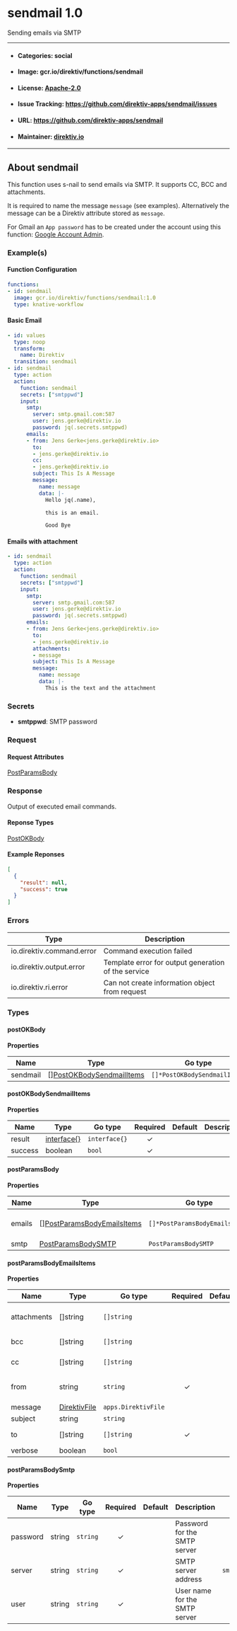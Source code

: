 
# sendmail 1.0

Sending emails via SMTP

---
- #### Categories: social
- #### Image: gcr.io/direktiv/functions/sendmail 
- #### License: [Apache-2.0](https://www.apache.org/licenses/LICENSE-2.0)
- #### Issue Tracking: https://github.com/direktiv-apps/sendmail/issues
- #### URL: https://github.com/direktiv-apps/sendmail
- #### Maintainer: [direktiv.io](https://www.direktiv.io) 
---

## About sendmail

This function uses s-nail to send emails via SMTP. It supports CC, BCC and attachments. 

It is required to name the message `message` (see examples). Alternatively the message can be a Direktiv attribute stored as `message`.

For Gmail an `App password` has to be created under the account using this function: [Google Account Admin](https://myaccount.google.com/security).

### Example(s)
  #### Function Configuration
```yaml
functions:
- id: sendmail
  image: gcr.io/direktiv/functions/sendmail:1.0
  type: knative-workflow
```
   #### Basic Email
```yaml
- id: values
  type: noop
  transform:
    name: Direktiv
  transition: sendmail
- id: sendmail
  type: action
  action:
    function: sendmail
    secrets: ["smtppwd"]
    input: 
      smtp:
        server: smtp.gmail.com:587
        user: jens.gerke@direktiv.io
        password: jq(.secrets.smtppwd)
      emails:
      - from: Jens Gerke<jens.gerke@direktiv.io>
        to:
        - jens.gerke@direktiv.io
        cc:
        - jens.gerke@direktiv.io
        subject: This Is A Message
        message:
          name: message
          data: |-
            Hello jq(.name),

            this is an email.

            Good Bye
```
   #### Emails with attachment
```yaml
- id: sendmail
  type: action
  action:
    function: sendmail
    secrets: ["smtppwd"]
    input: 
      smtp:
        server: smtp.gmail.com:587
        user: jens.gerke@direktiv.io
        password: jq(.secrets.smtppwd)
      emails:
      - from: Jens Gerke<jens.gerke@direktiv.io>
        to: 
        - jens.gerke@direktiv.io
        attachments:
        - message
        subject: This Is A Message
        message:
          name: message
          data: |-
            This is the text and the attachment
```

   ### Secrets


- **smtppwd**: SMTP password






### Request



#### Request Attributes
[PostParamsBody](#post-params-body)

### Response
  Output of executed email commands.
#### Reponse Types
    
  

[PostOKBody](#post-o-k-body)
#### Example Reponses
    
```json
[
  {
    "result": null,
    "success": true
  }
]
```

### Errors
| Type | Description
|------|---------|
| io.direktiv.command.error | Command execution failed |
| io.direktiv.output.error | Template error for output generation of the service |
| io.direktiv.ri.error | Can not create information object from request |


### Types
#### <span id="post-o-k-body"></span> postOKBody

  



**Properties**

| Name | Type | Go type | Required | Default | Description | Example |
|------|------|---------|:--------:| ------- |-------------|---------|
| sendmail | [][PostOKBodySendmailItems](#post-o-k-body-sendmail-items)| `[]*PostOKBodySendmailItems` |  | |  |  |


#### <span id="post-o-k-body-sendmail-items"></span> postOKBodySendmailItems

  



**Properties**

| Name | Type | Go type | Required | Default | Description | Example |
|------|------|---------|:--------:| ------- |-------------|---------|
| result | [interface{}](#interface)| `interface{}` | ✓ | |  |  |
| success | boolean| `bool` | ✓ | |  |  |


#### <span id="post-params-body"></span> postParamsBody

  



**Properties**

| Name | Type | Go type | Required | Default | Description | Example |
|------|------|---------|:--------:| ------- |-------------|---------|
| emails | [][PostParamsBodyEmailsItems](#post-params-body-emails-items)| `[]*PostParamsBodyEmailsItems` | ✓ | | List of emails to send. |  |
| smtp | [PostParamsBodySMTP](#post-params-body-smtp)| `PostParamsBodySMTP` | ✓ | |  |  |


#### <span id="post-params-body-emails-items"></span> postParamsBodyEmailsItems

  



**Properties**

| Name | Type | Go type | Required | Default | Description | Example |
|------|------|---------|:--------:| ------- |-------------|---------|
| attachments | []string| `[]string` |  | | Files to attach to the email. Can be provided with Direktiv action `files` |  |
| bcc | []string| `[]string` |  | | Email addresses to send email to (blind copy) |  |
| cc | []string| `[]string` |  | | Email addresses to send email to (carbon copy) |  |
| from | string| `string` | ✓ | | Name used as `from` value, e.g. "My Name\<myname@direktiv.io\>" |  |
| message | [DirektivFile](#direktiv-file)| `apps.DirektivFile` |  | |  |  |
| subject | string| `string` |  | | Subject of the email |  |
| to | []string| `[]string` | ✓ | | Email addresses to send email to |  |
| verbose | boolean| `bool` |  | | Enable debug output |  |


#### <span id="post-params-body-smtp"></span> postParamsBodySmtp

  



**Properties**

| Name | Type | Go type | Required | Default | Description | Example |
|------|------|---------|:--------:| ------- |-------------|---------|
| password | string| `string` | ✓ | | Password for the SMTP server |  |
| server | string| `string` | ✓ | | SMTP server address | `smtp.sendgrid.net:587` |
| user | string| `string` | ✓ | | User name for the SMTP server |  |

 
